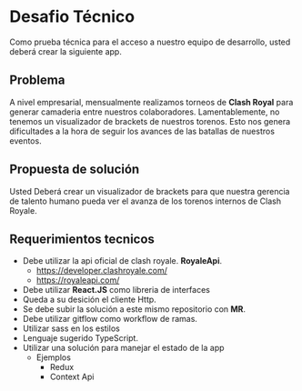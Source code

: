 # Desafio Técnico

Como prueba técnica para el acceso a nuestro equipo de desarrollo, usted deberá
crear la siguiente app.

## Problema

A nivel empresarial, mensualmente realizamos torneos de **Clash Royal** para generar
camaderia entre nuestros colaboradores. Lamentablemente, no tenemos un
visualizador de brackets de nuestros torenos. Esto nos genera dificultades a la
hora de seguir los avances de las batallas de nuestros eventos.

## Propuesta de solución

Usted Deberá crear un visualizador de brackets para que nuestra gerencia de
talento humano pueda ver el avanza de los torenos internos de Clash Royale.

## Requerimientos tecnicos

- Debe utilizar la api oficial de clash royale. **RoyaleApi**.
  - https://developer.clashroyale.com/
  - https://royaleapi.com/
- Debe utilizar **React.JS** como libreria de interfaces
- Queda a su desición el cliente Http.
- Se debe subir la solución a este mismo repositorio con **MR**.
- Debe utilizar gitflow como workflow de ramas.
- Utilizar sass en los estilos
- Lenguaje sugerido TypeScript.
- Utilizar una solución para manejar el estado de la app
  - Ejemplos
    - Redux
    - Context Api
